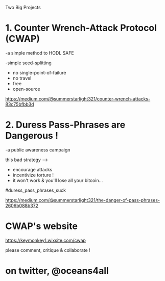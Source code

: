 
Two Big Projects

# 1. Counter Wrench-Attack Protocol (CWAP)

-a simple method to HODL SAFE

-simple seed-splitting 

* no single-point-of-failure
* no travel
* free 
* open-source

https://medium.com/@summerstarlight321/counter-wrench-attacks-83c75bfbb3d


# 2. Duress Pass-Phrases are Dangerous !

-a public awareness campaign 

this bad strategy -->
* encourage attacks
* incentivize torture !
* it won't work & you'll lose all your bitcoin...

#duress_pass_phrases_suck

https://medium.com/@summerstarlight321/the-danger-of-pass-phrases-2606b088b372



# CWAP's website
https://keymonkey1.wixsite.com/cwap


please comment, critique & collaborate !

# on twitter,  @oceans4all

